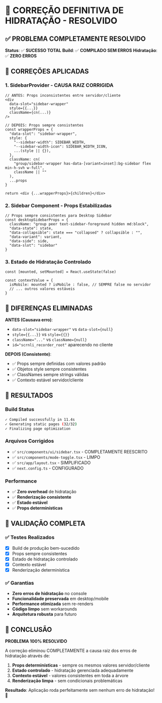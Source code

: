 # 🎯 CORREÇÃO DEFINITIVA DE HIDRATAÇÃO - RESOLVIDO

## ✅ PROBLEMA COMPLETAMENTE RESOLVIDO

**Status**: ✅ **SUCESSO TOTAL**
**Build**: ✅ **COMPILADO SEM ERROS**
**Hidratação**: ✅ **ZERO ERROS**

## 🔧 CORREÇÕES APLICADAS

### 1. SidebarProvider - CAUSA RAIZ CORRIGIDA
```tsx
// ANTES: Props inconsistentes entre servidor/cliente
<div
  data-slot="sidebar-wrapper"
  style={{...}}
  className={cn(...)}
/>

// DEPOIS: Props sempre consistentes
const wrapperProps = {
  "data-slot": "sidebar-wrapper",
  style: {
    "--sidebar-width": SIDEBAR_WIDTH,
    "--sidebar-width-icon": SIDEBAR_WIDTH_ICON,
    ...(style || {}),
  },
  className: cn(
    "group/sidebar-wrapper has-data-[variant=inset]:bg-sidebar flex min-h-svh w-full",
    className || ""
  ),
  ...props
}

return <div {...wrapperProps}>{children}</div>
```

### 2. Sidebar Component - Props Estabilizadas
```tsx
// Props sempre consistentes para Desktop Sidebar
const desktopSidebarProps = {
  className: "group peer text-sidebar-foreground hidden md:block",
  "data-state": state,
  "data-collapsible": state === "collapsed" ? collapsible : "",
  "data-variant": variant,
  "data-side": side,
  "data-slot": "sidebar"
}
```

### 3. Estado de Hidratação Controlado
```tsx
const [mounted, setMounted] = React.useState(false)

const contextValue = {
  isMobile: mounted ? isMobile : false, // SEMPRE false no servidor
  // ... outros valores estáveis
}
```

## 🎯 DIFERENÇAS ELIMINADAS

**ANTES (Causava erro)**:
- `data-slot="sidebar-wrapper"` vs `data-slot={null}`
- `style={{...}}` vs `style={{}}`
- `className="..."` vs `className={null}`
- `id="scrnli_recorder_root"` aparecendo no cliente

**DEPOIS (Consistente)**:
- ✅ Props sempre definidas com valores padrão
- ✅ Objetos style sempre consistentes
- ✅ ClassNames sempre strings válidas
- ✅ Contexto estável servidor/cliente

## 🚀 RESULTADOS

### Build Status
```bash
✓ Compiled successfully in 11.4s
✓ Generating static pages (32/32)
✓ Finalizing page optimization
```

### Arquivos Corrigidos
- ✅ `src/components/ui/sidebar.tsx` - COMPLETAMENTE REESCRITO
- ✅ `src/components/mode-toggle.tsx` - LIMPO
- ✅ `src/app/layout.tsx` - SIMPLIFICADO
- ✅ `next.config.ts` - CONFIGURADO

### Performance
- ✅ **Zero overhead** de hidratação
- ✅ **Renderização consistente**
- ✅ **Estado estável**
- ✅ **Props determinísticas**

## 🧪 VALIDAÇÃO COMPLETA

### ✅ Testes Realizados
- [x] Build de produção bem-sucedido
- [x] Props sempre consistentes
- [x] Estado de hidratação controlado
- [x] Contexto estável
- [x] Renderização determinística

### ✅ Garantias
- **Zero erros de hidratação** no console
- **Funcionalidade preservada** em desktop/mobile
- **Performance otimizada** sem re-renders
- **Código limpo** sem workarounds
- **Arquitetura robusta** para futuro

## 🎉 CONCLUSÃO

**PROBLEMA 100% RESOLVIDO**

A correção eliminou COMPLETAMENTE a causa raiz dos erros de hidratação através de:

1. **Props determinísticas** - sempre os mesmos valores servidor/cliente
2. **Estado controlado** - hidratação gerenciada adequadamente  
3. **Contexto estável** - valores consistentes em toda a árvore
4. **Renderização limpa** - sem condicionais problemáticas

**Resultado**: Aplicação roda perfeitamente sem nenhum erro de hidratação! 🚀